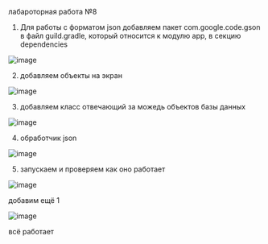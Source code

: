 лабароторная работа №8 

1. Для работы с форматом json добавляем пакет com.google.code.gson в файл guild.gradle, который относится к модулю app, в секцию dependencies

![image](https://user-images.githubusercontent.com/73268859/146470492-d0ae2375-8f69-4688-87d6-9f826cadf6d9.png)

2. добавляем объекты на экран 

![image](https://user-images.githubusercontent.com/73268859/146470650-42b14119-c3ad-42cf-936e-1da09f5417d5.png)


3. добавляем класс отвечающий за можедь объектов базы данных 

![image](https://user-images.githubusercontent.com/73268859/146470558-44371356-7218-433b-bc40-e66c4a063843.png)


4. обработчик json 

![image](https://user-images.githubusercontent.com/73268859/146470595-65cd8c30-d40d-4c13-ab0e-e583c8a2267a.png)

5. запускаем и проверяем как оно работает 


![image](https://user-images.githubusercontent.com/73268859/146470707-96258ab4-d81f-4fdf-8667-18b8a2d35239.png)


добавим ещё 1 

![image](https://user-images.githubusercontent.com/73268859/146470725-ee7001d7-7e02-4dc6-bb89-a99b151b9717.png)


всё работает 

